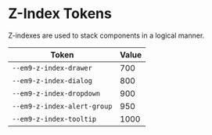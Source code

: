 # Z-Index Tokens

Z-indexes are used to stack components in a logical manner.

| Token                      | Value |
| -------------------------- | ----- |
| `--em9-z-index-drawer`      | 700   |
| `--em9-z-index-dialog`      | 800   |
| `--em9-z-index-dropdown`    | 900   |
| `--em9-z-index-alert-group` | 950   |
| `--em9-z-index-tooltip`     | 1000  |
